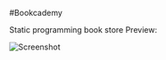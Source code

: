 #Bookcademy

Static programming book store
Preview:

![Screenshot](https://drive.google.com/file/d/1l_gwgy_GqG-YaCQWU35_Vywzuoeskkes/view?usp=sharing)
